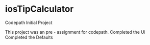 # iosTipCalculator
Codepath Initial Project

This project was an pre - assignment for codepath.
Completed the UI
Completed the Defaults 

